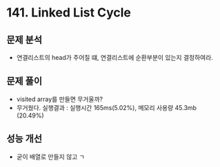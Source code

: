 # 141. Linked List Cycle
## 문제 분석
- 연결리스트의 head가 주어질 떄, 연결리스트에 순환부분이 있는지 결정하여라.
## 문제 풀이
- visited array를 만들면 무거울까?
- 무거웠다. 실행결과 : 실행시간 165ms(5.02%), 메모리 사용량 45.3mb  (20.49%)
## 성능 개선
- 굳이 배열로 만들지 않고 ㄱ